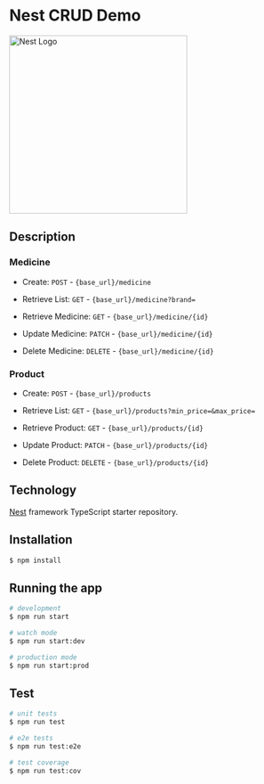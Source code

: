 <p align="center">
  <h1> Nest CRUD Demo </h1>
  <a href="http://nestjs.com/" target="blank"><img src="https://nestjs.com/img/logo_text.svg" width="320" alt="Nest Logo" /></a>
</p>

[circleci-image]: https://img.shields.io/circleci/build/github/nestjs/nest/master?token=abc123def456
[circleci-url]: https://circleci.com/gh/nestjs/nest

## Description

### Medicine
- Create: `POST` - `{base_url}/medicine`
- Retrieve List: `GET` - `{base_url}/medicine?brand=`

- Retrieve Medicine: `GET` - `{base_url}/medicine/{id}`
- Update Medicine: `PATCH` - `{base_url}/medicine/{id}`
- Delete Medicine: `DELETE` - `{base_url}/medicine/{id}`

### Product
- Create: `POST` - `{base_url}/products`
- Retrieve List: `GET` - `{base_url}/products?min_price=&max_price=`

- Retrieve Product: `GET` - `{base_url}/products/{id}`
- Update Product: `PATCH` - `{base_url}/products/{id}`
- Delete Product: `DELETE` - `{base_url}/products/{id}`

## Technology

[Nest](https://github.com/nestjs/nest) framework TypeScript starter repository.

## Installation

```bash
$ npm install
```

## Running the app

```bash
# development
$ npm run start

# watch mode
$ npm run start:dev

# production mode
$ npm run start:prod
```

## Test

```bash
# unit tests
$ npm run test

# e2e tests
$ npm run test:e2e

# test coverage
$ npm run test:cov
```
